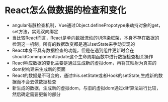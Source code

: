 # React怎么做数据的检查和变化

* angular有脏检查机制，Vue通过Object.definePropotype来劫持对象的get，set方法，实现双向绑定
* 当比较React而言，React是单向数据流动的UI渲染框架，本身不存在数据的检测这一机制。所有的数据改变都是通过setState来手动实现的
* React本身不具有数据检查的功能，但是在遇到组件更新时会在shouldCommponentUpdate这个生命周期函数中进行数据检查相关操作
* React响应数据的变化主要是通过生成新的虚拟dom，再将其映射为真实的dom树构建来生成新的页面
* React的数据是不可变的，通过this.setState或者Hook的setState,生成新的数据而不会去做数据检查
* 新生成的数据，生成新的虚拟dom，与旧的虚拟dom通过diff算法进行比较，然后确定需要更新的部分